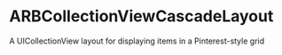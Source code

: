 ARBCollectionViewCascadeLayout
==============================

A UICollectionView layout for displaying items in a Pinterest-style grid